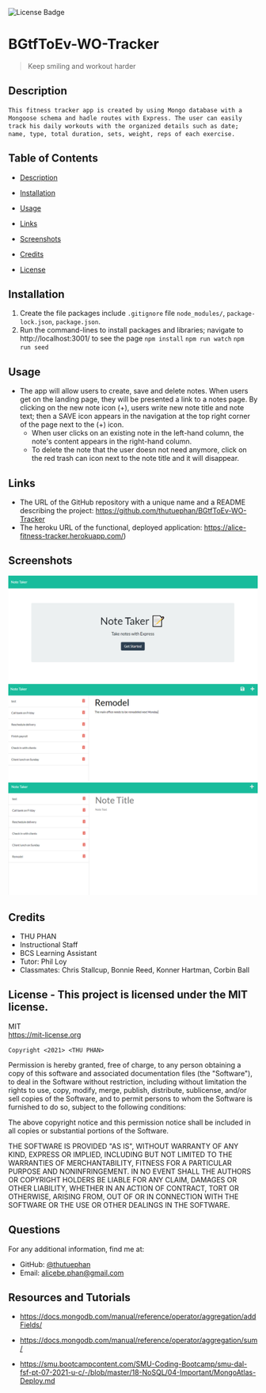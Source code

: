 
![License Badge](https://img.shields.io/badge/license-MIT-green.svg)
  
# BGtfToEv-WO-Tracker  
  > Keep smiling and workout harder
  
  ## Description
    This fitness tracker app is created by using Mongo database with a Mongoose schema and hadle routes with Express. The user can easily track his daily workouts with the organized details such as date; name, type, total duration, sets, weight, reps of each exercise. 
  

  ## Table of Contents
  - [Description](#)
  - [Installation](#installation)
  - [Usage](#usage)
  - [Links](#links)
  - [Screenshots](#screenshots)
  - [Credits](#credits)
  
  - [License](#license)

  ## Installation
  1. Create the file packages include `.gitignore` file `node_modules/`, `package-lock.json`, `package.json`. 
  2. Run the command-lines to install packages and libraries; navigate to http://localhost:3001/ to see the page
    `npm install` 
    `npm run watch`
    `npm run seed`

  ## Usage
  * The app will allow users to create, save and delete notes. When users get on the landing page, they will be presented a link to a notes page. By clicking on the new note icon (+), users write new note title and note text; then a SAVE icon appears in the navigation at the top right corner of the page next to the (+) icon.
    * When user clicks on an existing note in the left-hand column, the note's content appears in the right-hand column.
    * To delete the note that the user doesn not need anymore, click on the red trash can icon next to the note title and it will disappear.
    
  ## Links
  * The URL of the GitHub repository with a unique name and a README describing the project: https://github.com/thutuephan/BGtfToEv-WO-Tracker
  * The heroku URL of the functional, deployed application: https://alice-fitness-tracker.herokuapp.com/)  

  ## Screenshots
  ![landing-page](https://github.com/thutuephan/MASBH-HandyNoteTaker/blob/main/public/assets/images/Landing-page.PNG)
  ![writing-new-note](https://github.com/thutuephan/MASBH-HandyNoteTaker/blob/main/public/assets/images/Writing-new-note.PNG)
  ![deleting-note](https://github.com/thutuephan/MASBH-HandyNoteTaker/blob/main/public/assets/images/Deleting-finishpayroll.PNG)

  ## Credits
  * THU PHAN  
  * Instructional Staff
  * BCS Learning Assistant
  * Tutor: Phil Loy
  * Classmates: Chris Stallcup, Bonnie Reed, Konner Hartman, Corbin Ball
  
  ## License - This project is licensed under the MIT license.
  MIT
  <br>
  https://mit-license.org
  
    Copyright <2021> <THU PHAN>

Permission is hereby granted, free of charge, to any person obtaining a copy of this software and associated documentation files (the "Software"), to deal in the Software without restriction, including without limitation the rights to use, copy, modify, merge, publish, distribute, sublicense, and/or sell copies of the Software, and to permit persons to whom the Software is furnished to do so, subject to the following conditions:

The above copyright notice and this permission notice shall be included in all copies or substantial portions of the Software.

THE SOFTWARE IS PROVIDED "AS IS", WITHOUT WARRANTY OF ANY KIND, EXPRESS OR IMPLIED, INCLUDING BUT NOT LIMITED TO THE WARRANTIES OF MERCHANTABILITY, FITNESS FOR A PARTICULAR PURPOSE AND NONINFRINGEMENT. IN NO EVENT SHALL THE AUTHORS OR COPYRIGHT HOLDERS BE LIABLE FOR ANY CLAIM, DAMAGES OR OTHER LIABILITY, WHETHER IN AN ACTION OF CONTRACT, TORT OR OTHERWISE, ARISING FROM, OUT OF OR IN CONNECTION WITH THE SOFTWARE OR THE USE OR OTHER DEALINGS IN THE SOFTWARE.

  
  
  ## Questions
  For any additional information, find me at:
  <br>
  * GitHub: [@thutuephan](https://github.com/thutuephan)
  * Email: [alicebe.phan@gmail.com](mailto:alicebe.phan@gmail.com)

  ## Resources and Tutorials
  * https://docs.mongodb.com/manual/reference/operator/aggregation/addFields/

  * https://docs.mongodb.com/manual/reference/operator/aggregation/sum/

  * https://smu.bootcampcontent.com/SMU-Coding-Bootcamp/smu-dal-fsf-pt-07-2021-u-c/-/blob/master/18-NoSQL/04-Important/MongoAtlas-Deploy.md
  

  

  


